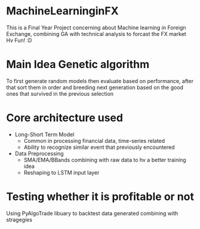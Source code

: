 # MachineLearninginFX
This is a Final Year Project concerning about Machine learning in Foreign Exchange, combining GA with technical analysis to forcast the FX market 
Hv Fun! :D

# Main Idea Genetic algorithm
To first generate random models then evaluate based on performance, after that sort them in order and breeding next generation based on the good ones that survived in the previous selection

# Core architecture used
- Long-Short Term Model
  - Common in processing financial data, time-series related
  - Ability to recognize similar event that previously encountered
- Data Preprocessing
  - SMA/EMA/BBands combining with raw data to hv a better training idea
  - Reshaping to LSTM input layer
  
# Testing whether it is profitable or not
Using PyAlgoTrade libuary to backtest data generated combining with stragegies
